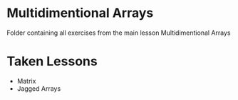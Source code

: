 # Multidimentional Arrays
Folder containing all exercises from the main lesson Multidimentional Arrays
# Taken Lessons
 - Matrix
 - Jagged Arrays
